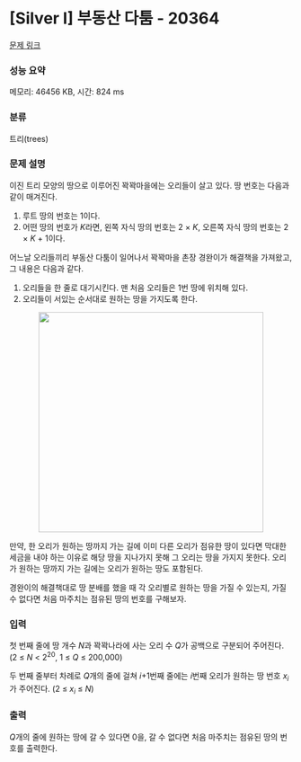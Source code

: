 # [Silver I] 부동산 다툼 - 20364 

[문제 링크](https://www.acmicpc.net/problem/20364) 

### 성능 요약

메모리: 46456 KB, 시간: 824 ms

### 분류

트리(trees)

### 문제 설명

<p>이진 트리 모양의 땅으로 이루어진 꽉꽉마을에는 오리들이 살고 있다. 땅 번호는 다음과 같이 매겨진다.</p>

<ol>
	<li>루트 땅의 번호는 1이다.</li>
	<li>어떤 땅의 번호가 <em>K</em>라면, 왼쪽 자식 땅의 번호는 2 × <em>K</em>, 오른쪽 자식 땅의 번호는 2 × <em>K </em>+ 1이다.</li>
</ol>

<p>어느날 오리들끼리 부동산 다툼이 일어나서 꽉꽉마을 촌장 경완이가 해결책을 가져왔고, 그 내용은 다음과 같다.</p>

<ol>
	<li>오리들을 한 줄로 대기시킨다. 맨 처음 오리들은 1번 땅에 위치해 있다.</li>
	<li>오리들이 서있는 순서대로 원하는 땅을 가지도록 한다.</li>
</ol>

<p style="text-align: center;"><img alt="" src="" style="height: 392px; width: 400px;"></p>

<p>만약, 한 오리가 원하는 땅까지 가는 길에 이미 다른 오리가 점유한 땅이 있다면 막대한 세금을 내야 하는 이유로 해당 땅을 지나가지 못해 그 오리는 땅을 가지지 못한다. 오리가 원하는 땅까지 가는 길에는 오리가 원하는 땅도 포함된다.</p>

<ol>
</ol>

<p>경완이의 해결책대로 땅 분배를 했을 때 각 오리별로 원하는 땅을 가질 수 있는지, 가질 수 없다면 처음 마주치는 점유된 땅의 번호를 구해보자.</p>

### 입력 

 <p>첫 번째 줄에 땅 개수 <em>N</em>과 꽉꽉나라에 사는 오리 수 <em>Q</em>가 공백으로 구분되어 주어진다. (2 ≤ <em>N</em> < 2<sup>20</sup>, 1 ≤ <em>Q</em> ≤ 200,000)</p>

<p>두 번째 줄부터 차례로 <em>Q</em>개의 줄에 걸쳐 <em>i</em>+1번째 줄에는 <em>i</em>번째 오리가 원하는 땅 번호 <em>x<sub>i</sub></em>가 주어진다. (2 ≤ <em>x<sub>i</sub></em> ≤ <em>N</em>)</p>

### 출력 

 <p><em>Q</em>개의 줄에 원하는 땅에 갈 수 있다면 0을, 갈 수 없다면 처음 마주치는 점유된 땅의 번호를 출력한다.</p>

